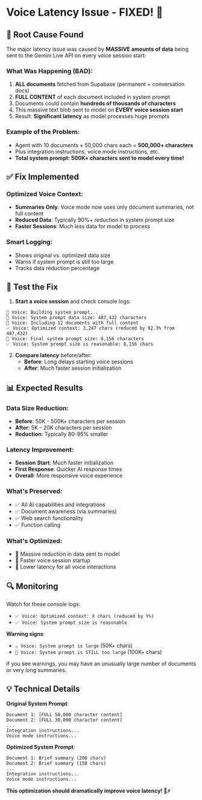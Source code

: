 # Voice Latency Issue - FIXED! 🚀

## 🚨 **Root Cause Found**

The major latency issue was caused by **MASSIVE amounts of data** being sent to the Gemini Live API on every voice session start:

### **What Was Happening** (BAD):
1. **ALL documents** fetched from Supabase (permanent + conversation docs)
2. **FULL CONTENT** of each document included in system prompt
3. Documents could contain **hundreds of thousands of characters**
4. This massive text blob sent to model on **EVERY voice session start**
5. Result: **Significant latency** as model processes huge prompts

### **Example of the Problem**:
- Agent with 10 documents × 50,000 chars each = **500,000+ characters**
- Plus integration instructions, voice mode instructions, etc.
- **Total system prompt: 500K+ characters sent to model every time!**

## ✅ **Fix Implemented**

### **Optimized Voice Context**:
- **Summaries Only**: Voice mode now uses only document summaries, not full content
- **Reduced Data**: Typically 90%+ reduction in system prompt size
- **Faster Sessions**: Much less data for model to process

### **Smart Logging**:
- Shows original vs. optimized data size
- Warns if system prompt is still too large
- Tracks data reduction percentage

## 🧪 **Test the Fix**

1. **Start a voice session** and check console logs:

```
📝 Voice: Building system prompt...
🚨 Voice: System prompt data size: 487,432 characters
🚨 Voice: Including 12 documents with full content
✅ Voice: Optimized context: 3,247 chars (reduced by 92.3% from 487,432)
📏 Voice: Final system prompt size: 8,156 characters
✅ Voice: System prompt size is reasonable: 8,156 chars
```

2. **Compare latency** before/after:
   - **Before**: Long delays starting voice sessions
   - **After**: Much faster session initialization

## 📊 **Expected Results**

### **Data Size Reduction**:
- **Before**: 50K - 500K+ characters per session
- **After**: 5K - 20K characters per session
- **Reduction**: Typically 80-95% smaller

### **Latency Improvement**:
- **Session Start**: Much faster initialization
- **First Response**: Quicker AI response times
- **Overall**: More responsive voice experience

### **What's Preserved**:
- ✅ All AI capabilities and integrations
- ✅ Document awareness (via summaries)
- ✅ Web search functionality
- ✅ Function calling

### **What's Optimized**:
- 🚀 Massive reduction in data sent to model
- 🚀 Faster voice session startup
- 🚀 Lower latency for all voice interactions

## 🔍 **Monitoring**

Watch for these console logs:
- `✅ Voice: Optimized context: X chars (reduced by Y%)`
- `✅ Voice: System prompt size is reasonable`

**Warning signs**:
- `⚠️ Voice: System prompt is large` (50K+ chars)
- `🚨 Voice: System prompt is STILL too large` (100K+ chars)

If you see warnings, you may have an unusually large number of documents or very long summaries.

## 💡 **Technical Details**

**Original System Prompt**:
```
Document 1: [FULL 50,000 character content]
Document 2: [FULL 30,000 character content]
...
Integration instructions...
Voice mode instructions...
```

**Optimized System Prompt**:
```
Document 1: Brief summary (200 chars)
Document 2: Brief summary (150 chars)
...
Integration instructions...
Voice mode instructions...
```

**This optimization should dramatically improve voice latency! 🎤⚡** 